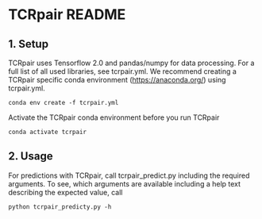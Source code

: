 # TCRpair README

## 1. Setup

TCRpair uses Tensorflow 2.0 and pandas/numpy for data processing. For a full list of all used libraries, see tcrpair.yml.
We recommend creating a TCRpair specific conda environment (https://anaconda.org/) using tcrpair.yml.
~~~
conda env create -f tcrpair.yml
~~~
Activate the TCRpair conda environment before you run TCRpair
~~~
conda activate tcrpair
~~~

## 2. Usage

For predictions with TCRpair, call tcrpair_predict.py including the required arguments.
To see, which arguments are available including a help text describing the expected value, call
~~~
python tcrpair_predicty.py -h
~~~

